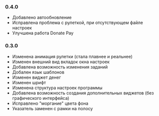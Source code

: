 ### 0.4.0
* Добавлено автообновление
* Исправлена проблема с рулеткой, при отсутствующем файле настроек
* Улучшена работа Donate Pay

### 0.3.0
* Изменена анимация рулетки (стала плавнее и реальнее)
* Изменен внешний вид вкладок окна настроек
* Добавлена возможность изменения заданий
* Добален язык шаблонов
* Изменен виджет денег
* Изменен шрифт
* Изменена структура настроек программы
* Добавлена возможность создания дополнительных виджетов (без графического интерфейса)
* Исправлено "моргание" цвета фона
* Указатель заменен с рамки на полосу
